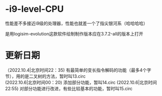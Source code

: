 # -i9-level-CPU

性能差不多接近i9级的处理器，性能也就差一个了指尖银河系（哈哈哈哈）

是用logisim-evolution这款软件绘制制作版本应在3.7.2-all的版本上打开

# 更新日期
（2022.10.4|北京时间22：35)
  有最简单的变长指令解码的功能（最多4个字节），用的是二叉树的方法，暂时叫13.circ  
 (2022.10.6|北京时间00：20)
  添加部分功能，暂叫14.circ
 (2022.10.6|北京时间22:55)
  对部分功能进行改进，有些比较基本的功能，暂时叫15.circ
